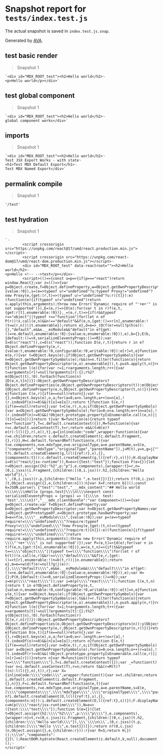 # Snapshot report for `tests/index.test.js`

The actual snapshot is saved in `index.test.js.snap`.

Generated by [AVA](https://avajs.dev).

## test basic render

> Snapshot 1

    `<div id="MDX_ROOT_test"><h2>Hello world</h2>␊
    <p>Hello world</p></div>`

## test global component

> Snapshot 1

    `<div id="MDX_ROOT_test"><h2>Hello world</h2>␊
    global component works</div>`

## imports

> Snapshot 1

    `<div id="MDX_ROOT_test"><h2>Hello world</h2>␊
    Test JSX Export Works - with state␊
    <h1>Test MDX Default Export</h1>␊
    Test MDX Named Export</div>`

## permalink compile

> Snapshot 1

    '/test'

## test hydration

> Snapshot 1

    `␊
            <script crossorigin src="https://unpkg.com/react@17/umd/react.production.min.js"></script>␊
            <script crossorigin src="https://unpkg.com/react-dom@17/umd/react-dom.production.min.js"></script>␊
            <div id="MDX_ROOT_test" data-reactroot=""><h2>Hello world</h2>␊
    <p>Hello <!-- -->test</p></div>␊
            <script>(()=>{const u=p=>{if(p==="react")return window.React};var z=(()=>{var p=Object.create,f=Object.defineProperty,w=Object.getOwnPropertyDescriptor,P=Object.getOwnPropertyNames,h=Object.getPrototypeOf,x=Object.prototype.hasOwnProperty,O=e=>f(e,"__esModule",{value:!0}),s=(e=>typeof u!="undefined"?u:typeof Proxy!="undefined"?new Proxy(e,{get:(r,t)=>(typeof u!="undefined"?u:r)[t]}):e)(function(e){if(typeof u!="undefined")return u.apply(this,arguments);throw new Error('Dynamic require of "'+e+'" is not supported')}),E=(e,r)=>{O(e);for(var t in r)f(e,t,{get:r[t],enumerable:!0})},_=(e,r,t)=>{if(r&&typeof r=="object"||typeof r=="function")for(let n of P(r))!x.call(e,n)&&n!=="default"&&f(e,n,{get:()=>r[n],enumerable:!(t=w(r,n))||t.enumerable});return e},d=e=>_(O(f(e!=null?p(h(e)):{},"default",e&&e.__esModule&&"default"in e?{get:()=>e.default,enumerable:!0}:{value:e,enumerable:!0})),e),b={};E(b,{default:()=>X,serializeEleventyProps:()=>R});var I=d(s("react")),c=d(s("react"));function D(e,r,t){return r in e?Object.defineProperty(e,r,{value:t,enumerable:!0,configurable:!0,writable:!0}):e[r]=t,e}function m(e,r){var t=Object.keys(e);if(Object.getOwnPropertySymbols){var n=Object.getOwnPropertySymbols(e);r&&(n=n.filter(function(o){return Object.getOwnPropertyDescriptor(e,o).enumerable})),t.push.apply(t,n)}return t}function l(e){for(var r=1;r<arguments.length;r++){var t=arguments[r]!=null?arguments[r]:{};r%2?m(Object(t),!0).forEach(function(n){D(e,n,t[n])}):Object.getOwnPropertyDescriptors?Object.defineProperties(e,Object.getOwnPropertyDescriptors(t)):m(Object(t)).forEach(function(n){Object.defineProperty(e,n,Object.getOwnPropertyDescriptor(t,n))})}return e}function C(e,r){if(e==null)return{};var t={},n=Object.keys(e),o,a;for(a=0;a<n.length;a++)o=n[a],!(r.indexOf(o)>=0)&&(t[o]=e[o]);return t}function S(e,r){if(e==null)return{};var t=C(e,r),n,o;if(Object.getOwnPropertySymbols){var a=Object.getOwnPropertySymbols(e);for(o=0;o<a.length;o++)n=a[o],!(r.indexOf(n)>=0)&&(!Object.prototype.propertyIsEnumerable.call(e,n)||(t[n]=e[n]))}return t}var N=function(e){return typeof e=="function"},T=c.default.createContext({}),M=function(e){var r=c.default.useContext(T),t=r;return e&&(t=N(e)?e(r):l(l({},r),e)),t},q={inlineCode:"code",wrapper:function(e){var r=e.children;return c.default.createElement(c.default.Fragment,{},r)}},H=c.default.forwardRef(function(e,r){var t=e.components,n=e.mdxType,o=e.originalType,a=e.parentName,v=S(e,["components","mdxType","originalType","parentName"]),j=M(t),y=n,g=j["".concat(a,".").concat(y)]||j[y]||q[y]||o;return t?c.default.createElement(g,l(l({ref:r},v),{},{components:t})):c.default.createElement(g,l({ref:r},v))});H.displayName="MDXCreateElement";var i=d(s("react/jsx-runtime")),R=e=>({test:"test"});function F(e={}){let r=Object.assign({h2:"h2",p:"p"},e.components),{wrapper:t}=r,n=(0,i.jsxs)(i.Fragment,{children:[(0,i.jsx)(r.h2,{children:"Hello world"}),\`␊
    \`,(0,i.jsxs)(r.p,{children:["Hello ",e.test]})]});return t?(0,i.jsx)(t,Object.assign({},e,{children:n})):n}var X=F;return b})();const k=JSON.parse(\`{"test":"test","___mdx_content":"## Hello world \\\\n\\\\nHello {props.test}\\\\n\\\\nexport const serializeEleventyProps = (props) => ({\\\\n  test: 'test',\\\\n})","___mdx_clientBundle":"var Component=(()=>{var g=Object.create;var f=Object.defineProperty;var b=Object.getOwnPropertyDescriptor;var h=Object.getOwnPropertyNames;var j=Object.getPrototypeOf,x=Object.prototype.hasOwnProperty;var d=e=>f(e,\\\\"__esModule\\\\",{value:!0});var p=(e=>typeof require!=\\\\"undefined\\\\"?require:typeof Proxy!=\\\\"undefined\\\\"?new Proxy(e,{get:(t,n)=>(typeof require!=\\\\"undefined\\\\"?require:t)[n]}):e)(function(e){if(typeof require!=\\\\"undefined\\\\")return require.apply(this,arguments);throw new Error('Dynamic require of \\\\"'+e+'\\\\" is not supported')});var P=(e,t)=>{d(e);for(var n in t)f(e,n,{get:t[n],enumerable:!0})},w=(e,t,n)=>{if(t&&typeof t==\\\\"object\\\\"||typeof t==\\\\"function\\\\")for(let r of h(t))!x.call(e,r)&&r!==\\\\"default\\\\"&&f(e,r,{get:()=>t[r],enumerable:!(n=b(t,r))||n.enumerable});return e},m=e=>w(d(f(e!=null?g(j(e)):{},\\\\"default\\\\",e&&e.__esModule&&\\\\"default\\\\"in e?{get:()=>e.default,enumerable:!0}:{value:e,enumerable:!0})),e);var H={};P(H,{default:()=>R,serializeEleventyProps:()=>N});var z=m(p(\\\\"react\\\\"));var i=m(p(\\\\"react\\\\"));function C(e,t,n){return t in e?Object.defineProperty(e,t,{value:n,enumerable:!0,configurable:!0,writable:!0}):e[t]=n,e}function y(e,t){var n=Object.keys(e);if(Object.getOwnPropertySymbols){var r=Object.getOwnPropertySymbols(e);t&&(r=r.filter(function(o){return Object.getOwnPropertyDescriptor(e,o).enumerable})),n.push.apply(n,r)}return n}function l(e){for(var t=1;t<arguments.length;t++){var n=arguments[t]!=null?arguments[t]:{};t%2?y(Object(n),!0).forEach(function(r){C(e,r,n[r])}):Object.getOwnPropertyDescriptors?Object.defineProperties(e,Object.getOwnPropertyDescriptors(n)):y(Object(n)).forEach(function(r){Object.defineProperty(e,r,Object.getOwnPropertyDescriptor(n,r))})}return e}function D(e,t){if(e==null)return{};var n={},r=Object.keys(e),o,a;for(a=0;a<r.length;a++)o=r[a],!(t.indexOf(o)>=0)&&(n[o]=e[o]);return n}function E(e,t){if(e==null)return{};var n=D(e,t),r,o;if(Object.getOwnPropertySymbols){var a=Object.getOwnPropertySymbols(e);for(o=0;o<a.length;o++)r=a[o],!(t.indexOf(r)>=0)&&(!Object.prototype.propertyIsEnumerable.call(e,r)||(n[r]=e[r]))}return n}var M=function(t){return typeof t==\\\\"function\\\\"},T=i.default.createContext({});var _=function(t){var n=i.default.useContext(T),r=n;return t&&(r=M(t)?t(n):l(l({},n),t)),r};var X={inlineCode:\\\\"code\\\\",wrapper:function(t){var n=t.children;return i.default.createElement(i.default.Fragment,{},n)}},F=i.default.forwardRef(function(e,t){var n=e.components,r=e.mdxType,o=e.originalType,a=e.parentName,s=E(e,[\\\\"components\\\\",\\\\"mdxType\\\\",\\\\"originalType\\\\",\\\\"parentName\\\\"]),v=_(n),u=r,O=v[\\\\"\\\\".concat(a,\\\\".\\\\").concat(u)]||v[u]||X[u]||o;return n?i.default.createElement(O,l(l({ref:t},s),{},{components:n})):i.default.createElement(O,l({ref:t},s))});F.displayName=\\\\"MDXCreateElement\\\\";var c=m(p(\\\\"react/jsx-runtime\\\\")),N=e=>({test:\\\\"test\\\\"});function S(e={}){let t=Object.assign({h2:\\\\"h2\\\\",p:\\\\"p\\\\"},e.components),{wrapper:n}=t,r=(0,c.jsxs)(c.Fragment,{children:[(0,c.jsx)(t.h2,{children:\\\\"Hello world\\\\"}),\\\`\\\\n\\\`,(0,c.jsxs)(t.p,{children:[\\\\"Hello \\\\",e.test]})]});return n?(0,c.jsx)(n,Object.assign({},e,{children:r})):r}var R=S;return H;})();\\\\n","components":{}}\`);ReactDOM.hydrate(React.createElement(z.default,k,null),document.querySelector("#MDX_ROOT_test"));})();␊
    </script>`
